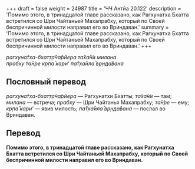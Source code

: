 +++
draft = false
weight = 24987
title = 'ЧЧ Антйа 20.122'
description = 'Помимо этого, в тринадцатой главе рассказано, как Рагхунатха Бхатта встретился со Шри Чайтаньей Махапрабху, который по Своей беспричинной милости направил его во Вриндаван.'
summary = 'Помимо этого, в тринадцатой главе рассказано, как Рагхунатха Бхатта встретился со Шри Чайтаньей Махапрабху, который по Своей беспричинной милости направил его во Вриндаван.'
+++

_рагхуна̄тха-бхат̣т̣а̄ча̄рйера та̄ха̄н̇и милана  
прабху та̄н̇ре кр̣па̄ кари’ па̄т̣ха̄ила̄ вр̣нда̄вана_

## Пословный перевод

_рагхуна̄тха_\-_бхат̣т̣а̄ча̄рйера_ — Рагхунатхи Бхатты; _та̄ха̄н̇и_ — там; _милана_ — встреча; _прабху_ — Шри Чайтанья Махапрабху; _та̄н̇ре_ — ему; _кр̣па̄_ _кари’_ — явив милость; _па̄т̣ха̄ила̄_ _вр̣нда̄вана_ — послал во Вриндаван.

## Перевод

**Помимо этого, в тринадцатой главе рассказано, как Рагхунатха Бхатта встретился со Шри Чайтаньей Махапрабху, который по Своей беспричинной милости направил его во Вриндаван.**
